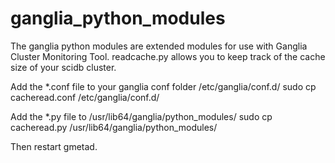 # ganglia_python_modules

The ganglia python modules are extended modules for use with Ganglia Cluster Monitoring Tool. 
readcache.py allows you to keep track of the cache size of your scidb cluster. 

Add the *.conf file to your ganglia conf folder /etc/ganglia/conf.d/
sudo cp cacheread.conf /etc/ganglia/conf.d/
 
Add the *.py file to /usr/lib64/ganglia/python_modules/
sudo cp cacheread.py /usr/lib64/ganglia/python_modules/

Then restart gmetad. 
